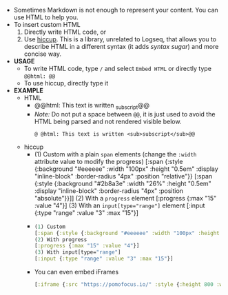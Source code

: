 - Sometimes Markdown is not enough to represent your content. You can use HTML to help you.
- To insert custom HTML
  1. Directly write HTML code, or
  1. Use [hiccup](https://github.com/weavejester/hiccup/wiki/Syntax). This is a library, unrelated to Logseq, that allows you to describe HTML in a different syntax (it adds _syntax sugar_) and more concise way.
- **USAGE**
	- To write HTML code, type `/` and select `Embed HTML` or directly type `@@html: @@`
	- To use hiccup, directly type it
- **EXAMPLE**
	- HTML
		- @@html: This text is written <sub>subscript</sub>@@
		- _Note:_ Do not put a space between `@@`, it is just used to avoid the HTML being parsed and not rendered visible below.
		  ```source
		  @ @html: This text is written <sub>subscript</sub>@@
		  ```
	- hiccup
		- (1) Custom with a plain `span` elements (change the `:width` attribute value to modify the progress)
		  [:span {:style {:background "#eeeeee" :width "100px" :height "0.5em" :display "inline-block" :border-radius "4px" :position "relative"}} [:span {:style {:background "#2b8a3e" :width "26%" :height "0.5em" :display "inline-block" :border-radius "4px" :position "absolute"}}]]
		  (2) With a `progress` element
		  [:progress {:max "15" :value "4"}]
		  (3) With an `input[type="range"]` element
		  [:input {:type "range" :value "3" :max "15"}]
		-
		  ```clojure
		  (1) Custom
		  [:span {:style {:background "#eeeeee" :width "100px" :height "0.5em" :display "inline-block" :border-radius "4px" :position "relative"}} [:span {:style {:background "#2b8a3e" :width "26%" :height "0.5em" :display "inline-block" :border-radius "4px" :position "absolute"}}]]
		  (2) With progress
		  [:progress {:max "15" :value "4"}]
		  (3) With input[type="range"]
		  [:input {:type "range" :value "3" :max "15"}]
		  ```
		- You can even embed iFrames
		  ```clojure
		  [:iframe {:src "https://pomofocus.io/" :style {:height 800 :width 615}}]
		  ```